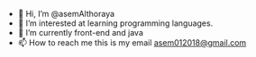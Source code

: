 - 👋 Hi, I’m @asemAlthoraya
- 👀 I’m interested at learning programming languages.
- 🌱 I’m currently front-end and java
- 📫 How to reach me this is my email asem012018@gmail.com 

<!---
Pro-Asem/asemAlthoraya is a ✨ special ✨ repository because its `README.md` (this file) appears on your GitHub profile.
You can click the Preview link to take a look at your changes.
--->
